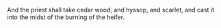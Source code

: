 And the priest shall take cedar wood, and hyssop, and scarlet, and cast it into the midst of the burning of the heifer.
